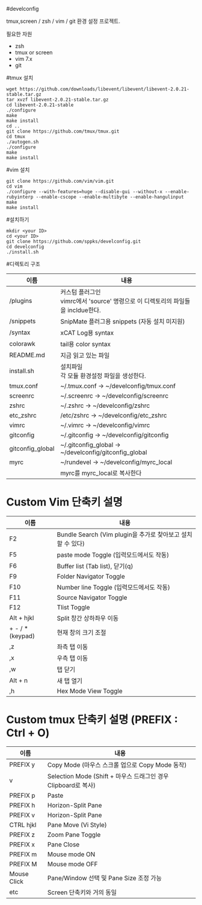 #develconfig

tmux,screen / zsh / vim / git 환경 설정 프로젝트.

필요한 자원

- zsh
- tmux or screen
- vim 7.x
- git

#tmux 설치

    wget https://github.com/downloads/libevent/libevent/libevent-2.0.21-stable.tar.gz
    tar xvzf libevent-2.0.21-stable.tar.gz
    cd libevent-2.0.21-stable
    ./configure
    make
    make install
    cd ..
    git clone https://github.com/tmux/tmux.git
    cd tmux
    ./autogen.sh
    ./configure
    make
    make install

#vim 설치

    git clone https://github.com/vim/vim.git
    cd vim
    ./configure --with-features=huge --disable-gui --without-x --enable-rubyinterp --enable-cscope --enable-multibyte --enable-hangulinput
    make
    make install

#설치하기

    mkdir <your ID>
    cd <your ID>
    git clone https://github.com/sppks/develconfig.git
    cd develconfig
    ./install.sh

#디렉토리 구조


|    이름    |            내용                                                 |
| ---------- | --------------------------------------------------------------- |
| /plugins   | 커스텀 플러그인 <br/> vimrc에서 'source' 명령으로 이 디렉토리의 파일들을 incldue한다.  |
| /snippets  | SnipMate 플러그용 snippets (자동 설치 미지원)                   |
| /syntax    | xCAT Log용 syntax                                               |
| colorawk   | tail용 color syntax                                             |
| README.md  | 지금 읽고 있는 파일                                             |
| install.sh | 설치파일 <br/>  각 모듈 환경설정 파일을 생성한다.               |
| tmux.conf  | ~/.tmux.conf -> ~/develconfig/tmux.conf                         |
| screenrc   | ~/.screenrc -> ~/develconfig/screenrc                           |
| zshrc      | ~/.zshrc	   -> ~/develconfig/zshrc                              |
| etc_zshrc  | /etc/zshrc  -> ~/develconfig/etc_zshrc                          |
| vimrc      | ~/.vimrc    -> ~/develconfig/vimrc                              |
| gitconfig  | ~/.gitconfig -> ~/develconfig/gitconfig                         |
| gitconfig_global | ~/.gitconfig_global -> ~/develconfig/gitconfig_global     |
| myrc       | ~/rundevel  -> ~/develconfig/myrc_local                         |
|            | myrc를 myrc_local로 복사한다                                    |



# Custom Vim 단축키 설명

|    이름    |            내용                                                 |
| ---------- | --------------------------------------------------------------- |
| F2         | Bundle Search (Vim plugin을 추가로 찾아보고 설치할 수 있다)     |
| F5         | paste mode Toggle (입력모드에서도 작동)                         |
| F6         | Buffer list (Tab list), 닫기(q)                                 |
| F9         | Folder Navigator Toggle                                         |
| F10        | Number line Toggle (입력모드에서도 작동)                        |
| F11        | Source Navigator Toggle                                         |
| F12        | Tlist Toggle                                                    |
| Alt + hjkl | Split 창간 상하좌우 이동                                        |
| + - / * (keypad)| 현재 창의 크기 조절                                        |
| ,z         | 좌측 탭 이동                                                    |
| ,x         | 우측 탭 이동                                                    |
| ,w         | 탭 닫기                                                         |
| Alt + n    | 새 탭 열기                                                      |
| ,h         | Hex Mode View Toggle                                            |


# Custom tmux 단축키 설명 (PREFIX : Ctrl + O)

|    이름    |            내용                                                 |
| ---------- | --------------------------------------------------------------- |
| PREFIX y   | Copy Mode (마우스 스크롤 업으로 Copy Mode 동작)                 |
|     v      | Selection Mode (Shift + 마우스 드래그인 경우 Clipboard로 복사)  |
| PREFIX p   | Paste                                                           |
| PREFIX h   | Horizon-Split Pane                                              |
| PREFIX v   | Horizon-Split Pane                                              |
| CTRL hjkl  | Pane Move (Vi Style)                                            |
| PREFIX z   | Zoom Pane Toggle                                                |
| PREFIX x   | Pane Close                                                      |
| PREFIX m   | Mouse mode ON                                                   |
| PREFIX M   | Mouse mode OFF                                                  |
| Mouse Click| Pane/Window 선택 및 Pane Size 조정 가능                         |
| etc        | Screen 단축키와 거의 동일                                       |

